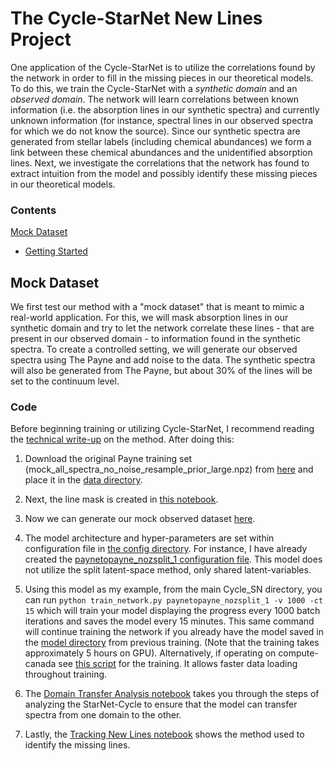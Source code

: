 # The Cycle-StarNet New Lines Project

One application of the Cycle-StarNet is to utilize the correlations found by the network in order to fill in the missing pieces in our theoretical models. To do this, we train the Cycle-StarNet with a _synthetic domain_ and an _observed domain_. The network will learn correlations between known information (i.e. the absorption lines in our synthetic spectra) and currently unknown information (for instance, spectral lines in our observed spectra for which we do not know the source). Since our synthetic spectra are generated from stellar labels (including chemical abundances) we form a link between these chemical abundances and the unidentified absorption lines. Next, we investigate the correlations that the network has found to extract intuition from the model and possibly identify these missing pieces in our theoretical models.

### Contents

[Mock Dataset](#mock-dataset)

   - [Getting Started](#code)
   

## Mock Dataset

We first test our method with a "mock dataset" that is meant to mimic a real-world application. For this, we will mask absorption lines in our synthetic domain and try to let the network correlate these lines - that are present in our observed domain - to information found in the synthetic spectra. To create a controlled setting, we will generate our observed spectra using The Payne and add noise to the data. The synthetic spectra will also be generated from The Payne, but about 30% of the lines will be set to the continuum level.

### Code

Before beginning training or utilizing Cycle-StarNet, I recommend reading the [technical write-up](../docs/README.md) on the method. After doing this:
  
  1. Download the original Payne training set (mock_all_spectra_no_noise_resample_prior_large.npz) from [here](https://www.canfar.net/storage/list/starnet/public/new_lines_project) and place it in the [data directory](../data/).
  
  2. Next, the line mask is created in [this notebook](./Create_Line_Mask.ipynb).
  
  3. Now we can generate our mock observed dataset [here](./Generate_Observed_Payne_Domain.ipynb).
  
  4. The model architecture and hyper-parameters are set within configuration file in [the config directory](../configs). For instance, I have already created the [paynetopayne_nozsplit_1 configuration file](../configs/paynetopayne_nozsplit_1.ini). This model does not utilize the split latent-space method, only shared latent-variables.
  
  5. Using this model as my example, from the main Cycle_SN directory, you can run `python train_network.py paynetopayne_nozsplit_1 -v 1000 -ct 15` which will train your model displaying the progress every 1000 batch iterations and saves the model every 15 minutes. This same command will continue training the network if you already have the model saved in the [model directory](../models) from previous training. (Note that the training takes approximately 5 hours on GPU). Alternatively, if operating on compute-canada see [this script](../scripts/paynetopayne_nozsplit_1.sh) for the training. It allows faster data loading throughout training.
  
  6. The [Domain Transfer Analysis notebook](./Domain_Transfer_paynetopayne_nozsplit.ipynb) takes you through the steps of analyzing the StarNet-Cycle to ensure that the model can transfer spectra from one domain to the other.
  
  7. Lastly, the [Tracking New Lines notebook](./Track_Lines_paynetopayne_nozsplit.ipynb) shows the method used to identify the missing lines.
